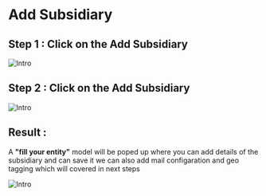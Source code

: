 
# **Add Subsidiary**

## **Step 1 : Click on the Add Subsidiary**

![Intro](../images/as_1.png)

## **Step 2 : Click on the Add Subsidiary**

![Intro](../images/as_1.png)

## **Result :**

A **"fill your entity"** model will be poped up where you can add details of the subsidiary and can save it we can also add mail configaration and geo tagging which will covered in next steps

![Intro](../images/asud.png)
